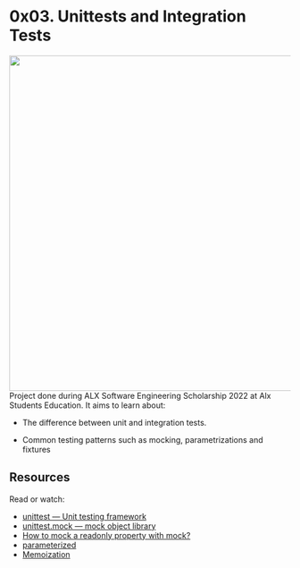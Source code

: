 # 0x03. Unittests and Integration Tests
<img src="https://i.imgur.com/fsyg7qq.jpg" width="600px"/>
Project done during ALX Software Engineering Scholarship 2022 at Alx Students Education. It aims to learn about:

* The difference between unit and integration tests.

* Common testing patterns such as mocking, parametrizations and fixtures
## Resources
Read or watch:

* [unittest — Unit testing framework](https://docs.python.org/3/library/unittest.html)
* [unittest.mock — mock object library](https://docs.python.org/3/library/unittest.mock.html)
* [How to mock a readonly property with mock?](https://stackoverflow.com/questions/11836436/how-to-mock-a-readonly-property-with-mock)
* [parameterized](https://pypi.org/project/parameterized/)
* [Memoization](https://en.wikipedia.org/wiki/Memoization)
